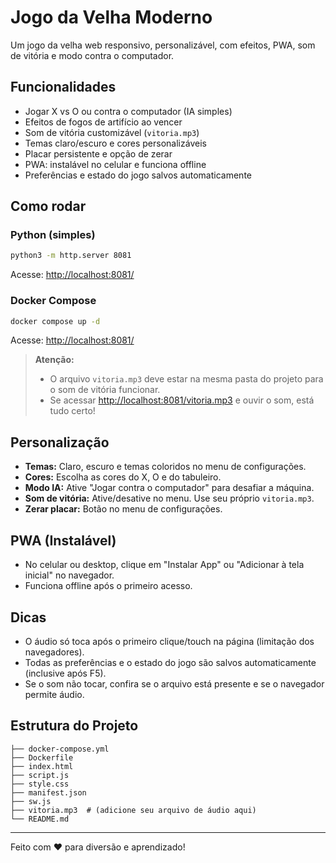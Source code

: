 # Jogo da Velha Moderno

Um jogo da velha web responsivo, personalizável, com efeitos, PWA, som de vitória e modo contra o computador.

## Funcionalidades
- Jogar X vs O ou contra o computador (IA simples)
- Efeitos de fogos de artifício ao vencer
- Som de vitória customizável (`vitoria.mp3`)
- Temas claro/escuro e cores personalizáveis
- Placar persistente e opção de zerar
- PWA: instalável no celular e funciona offline
- Preferências e estado do jogo salvos automaticamente

## Como rodar

### Python (simples)
```bash
python3 -m http.server 8081
```
Acesse: [http://localhost:8081/](http://localhost:8081/)

### Docker Compose
```bash
docker compose up -d
```
Acesse: [http://localhost:8081/](http://localhost:8081/)

> **Atenção:**
> - O arquivo `vitoria.mp3` deve estar na mesma pasta do projeto para o som de vitória funcionar.
> - Se acessar [http://localhost:8081/vitoria.mp3](http://localhost:8081/vitoria.mp3) e ouvir o som, está tudo certo!

## Personalização
- **Temas:** Claro, escuro e temas coloridos no menu de configurações.
- **Cores:** Escolha as cores do X, O e do tabuleiro.
- **Modo IA:** Ative "Jogar contra o computador" para desafiar a máquina.
- **Som de vitória:** Ative/desative no menu. Use seu próprio `vitoria.mp3`.
- **Zerar placar:** Botão no menu de configurações.

## PWA (Instalável)
- No celular ou desktop, clique em "Instalar App" ou "Adicionar à tela inicial" no navegador.
- Funciona offline após o primeiro acesso.

## Dicas
- O áudio só toca após o primeiro clique/touch na página (limitação dos navegadores).
- Todas as preferências e o estado do jogo são salvos automaticamente (inclusive após F5).
- Se o som não tocar, confira se o arquivo está presente e se o navegador permite áudio.

## Estrutura do Projeto
```
├── docker-compose.yml
├── Dockerfile
├── index.html
├── script.js
├── style.css
├── manifest.json
├── sw.js
├── vitoria.mp3  # (adicione seu arquivo de áudio aqui)
└── README.md
```

---

Feito com ❤️ para diversão e aprendizado! 